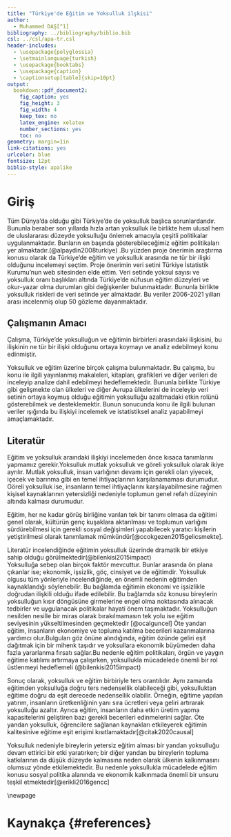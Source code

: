 ```yaml
---
title: "Türkiye'de Eğitim ve Yoksulluk ilşkisi"
author: 
  - Muhammed DAŞ[^1]
bibliography: ../bibliography/biblio.bib
csl: ../csl/apa-tr.csl
header-includes:
  - \usepackage{polyglossia}
  - \setmainlanguage{turkish}
  - \usepackage{booktabs}
  - \usepackage{caption} 
  - \captionsetup[table]{skip=10pt}
output:
  bookdown::pdf_document2:
    fig_caption: yes
    fig_height: 3
    fig_width: 4
    keep_tex: no
    latex_engine: xelatex
    number_sections: yes
    toc: no
geometry: margin=1in
link-citations: yes
urlcolor: blue
fontsize: 12pt
biblio-style: apalike
---
```



<!-- ======================================================================= -->
<!-- ============================== NOTLAR ================================= -->
<!-- ======================================================================= -->
[^1]: 20080270, [Github Repo](https://github.com/muhammedddas/aynen)



# Giriş
  Tüm Dünya’da olduğu gibi Türkiye’de de yoksulluk başlıca sorunlardandır. Bununla beraber son yıllarda hızla artan yoksulluk ile birlikte hem ulusal hem de uluslararası düzeyde yoksulluğu önlemek amacıyla çeşitli politikalar uygulanmaktadır. Bunların en başında gösterebileceğimiz eğitim politikaları yer  almaktadır.(@alpaydin2008turkiye) .Bu yüzden proje önerimin araştırma konusu olarak da Türkiye’de eğitim ve yoksulluk arasında ne tür bir ilişki olduğunu incelemeyi seçtim. Proje önerimin veri setini Türkiye İstatistik Kurumu’nun web sitesinden elde ettim. Veri setinde yoksul sayısı ve yoksulluk oranı başlıkları altında Türkiye’de nüfusun eğitim düzeyleri ve okur-yazar olma durumları gibi değişkenler bulunmaktadır. Bununla birlikte yoksulluk riskleri de veri setinde yer almaktadır. Bu veriler 2006-2021 yılları arası incelenmiş olup 50 gözleme dayanmaktadır.
  
## Çalışmanın Amacı
   Çalışma, Türkiye’de yoksulluğun ve eğitimin birbirleri arasındaki ilişkisini, bu ilişkinin ne tür bir ilişki olduğunu ortaya koymayı ve analiz edebilmeyi konu edinmiştir.
   
   Yoksulluk ve eğitim üzerine birçok çalışma bulunmaktadır. Bu çalışma, bu konu ile ilgili yayınlanmış makaleleri, kitapları, grafikleri ve diğer verileri de inceleyip analize dahil edebilmeyi hedeflemektedir. Bununla birlikte Türkiye gibi gelişmekte olan ülkeleri ve diğer Avrupa ülkelerini de inceleyip veri setinin ortaya koymuş olduğu eğitimin yoksulluğu azaltmadaki etkin rolünü gösterebilmek ve desteklemektir. Bunun sonucunda konu ile ilgili bulunan veriler ışığında bu ilişkiyi incelemek ve istatistiksel analiz yapabilmeyi amaçlamaktadır.   


## Literatür 
   Eğitim ve yoksulluk araındaki ilişkiyi incelemeden önce kısaca tanımlarını yapmamız gerekir.Yoksulluk mutlak yoksulluk ve göreli yoksulluk olarak ikiye ayrılır. Mutlak yoksulluk, insan varlığının devamı için gerekli olan yiyecek, içecek ve barınma gibi en temel ihtiyaçlarının karşılanamaması durumudur. Göreli yoksulluk ise, insanların temel ihtiyaçlarını karşılayabilmesine rağmen kişisel kaynaklarının yetersizliği nedeniyle toplumun genel refah düzeyinin altında kalması durumudur.    
  
  Eğitim, her ne kadar görüş birliğine varılan tek bir tanımı olmasa da eğitimi genel olarak, kültürün genç kuşaklara aktarılması ve toplumun varlığını sürdürebilmesi için gerekli sosyal değişimleri yapabilecek yaratıcı kişilerin yetiştirilmesi olarak tanımlamak mümkündür[@ccokgezen2015gelicsmekte].
  
   Literatür incelendiğinde eğitimin yoksulluk üzerinde dramatik bir etkiye sahip olduğu görülmektedir(@bilenkisi2015impact)     
Yoksulluğa sebep olan birçok faktör mevcuttur. Bunlar arasında ön plana çıkanlar ise; ekonomik, işsizlik, göç, cinsiyet ve de eğitimdir. Yoksulluk olgusu tüm yönleriyle incelendiğinde, en önemli nedenin eğitimden kaynaklandığı söylenebilir. Bu bağlamda eğitimin ekonomi ve işsizlikle doğrudan ilişkili olduğu ifade edilebilir.
Bu bağlamda söz konusu bireylerin yoksulluğun kısır döngüsüne girmelerine engel olma noktasında alınacak tedbirler ve uygulanacak politikalar hayati önem taşımaktadır. Yoksulluğun nesilden nesille bir miras olarak bırakılmamasın tek yolu ise eğitim seviyesinin yükseltilmesinden geçmektedir [@ocalguncel]
Öte yandan eğitim, insanların ekonomiye ve topluma katılma becerileri kazanmalarına yardımcı olur.Bulguları göz önüne alındığında, eğitim özünde geliri eşit dağıtmak için bir mihenk taşıdır ve yoksullara ekonomik büyümeden daha fazla yararlanma fırsatı sağlar.Bu nedenle eğitim politikaları, örgün ve yaygın eğitime katılımı artırmaya çalışırken, yoksullukla mücadelede önemli bir rol üstlenmeyi hedeflemeli (@bilenkisi2015impact)

  Sonuç olarak, yoksulluk ve eğitim birbiriyle ters orantılıdır.
Aynı zamanda eğitimden yoksulluğa doğru ters nedensellik olabileceği gibi, yoksulluktan eğitime doğru da eşit derecede nedensellik olabilir. Örneğin, eğitime yapılan yatırım, insanların üretkenliğinin yanı sıra ücretleri veya geliri artırarak yoksulluğu azaltır. Ayrıca eğitim, insanların daha etkin üretim yapma kapasitelerini geliştiren bazı gerekli becerileri edinmelerini sağlar. Öte yandan yoksulluk, öğrencilere sağlanan kaynakları etkileyerek eğitimin kalitesinive eğitime eşit erişimi kısıtlamaktadır[@citak2020causal]

  Yoksulluk nedeniyle bireylerin yetersiz eğitim alması bir yandan yoksulluğu devam ettirici bir etki yaratırken; bir diğer yandan bu bireylerin topluma katkılarının da düşük düzeyde kalmasına neden olarak ülkenin kalkınmasını olumsuz yönde etkilemektedir. Bu nedenle yoksullukla mücadelede eğitim konusu sosyal politika alanında ve ekonomik kalkınmada önemli bir unsuru teşkil etmektedir[@erikli2016gencc]


\newpage
# Kaynakça {#references}
<div id="refs"></div>

